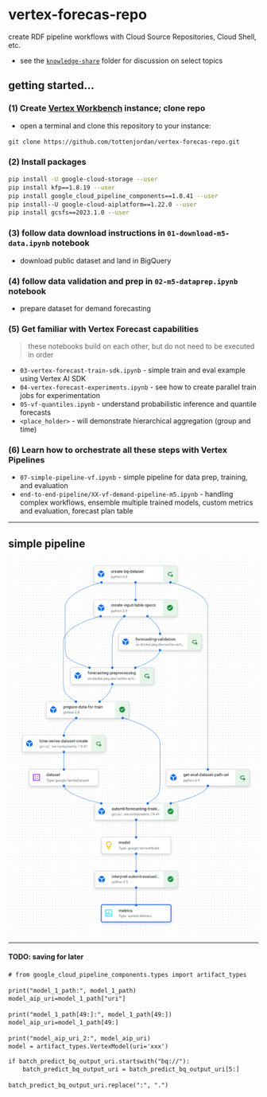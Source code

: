 # vertex-forecas-repo
create RDF pipeline workflows with Cloud Source Repositories, Cloud Shell, etc. 

* see the [`knowledge-share`](https://github.com/tottenjordan/vertex-forecas-repo/tree/main/knowledge-share) folder for discussion on select topics

## getting started...

### (1) Create [Vertex Workbench](https://cloud.google.com/vertex-ai/docs/workbench/introduction) instance; clone repo

* open a terminal and clone this repository to your instance:

`git clone https://github.com/tottenjordan/vertex-forecas-repo.git`

### (2) Install packages

```bash
pip install -U google-cloud-storage --user
pip install kfp==1.8.19 --user
pip install google_cloud_pipeline_components==1.0.41 --user
pip install--U google-cloud-aiplatform==1.22.0 --user
pip install gcsfs==2023.1.0 --user
```

### (3) follow data download instructions in `01-download-m5-data.ipynb` notebook

* download  public dataset and land in BigQuery

### (4) follow data validation and prep in `02-m5-dataprep.ipynb` notebook

* prepare dataset for demand forecasting

### (5) Get familiar with Vertex Forecast capabilities

> these notebooks build on each other, but do not need to be executed in order

* `03-vertex-forecast-train-sdk.ipynb` - simple train and eval example using Vertex AI SDK
* `04-vertex-forecast-experiments.ipynb` - see how to create parallel train jobs for experimentation
* `05-vf-quantiles.ipynb` - understand probabilistic inference and quantile forecasts
* `<place_holder>` - will demonstrate hierarchical aggregation (group and time)

### (6) Learn how to orchestrate all these steps with Vertex Pipelines

* `07-simple-pipeline-vf.ipynb` - simple pipeline for data prep, training, and evaluation
* `end-to-end-pipeline/XX-vf-demand-pipeline-m5.ipynb` - handling complex workflows, ensemble multiple trained models, custom metrics and evaluation, forecast plan table

---
## simple pipeline

![alt text](https://github.com/tottenjordan/vertex-forecas-repo/blob/main/repo-imgs/vf-simple-pipe-complete.png)

---
#### TODO: saving for later
```
# from google_cloud_pipeline_components.types import artifact_types

print("model_1_path:", model_1_path)
model_aip_uri=model_1_path["uri"]

print("model_1_path[49:]:", model_1_path[49:])
model_aip_uri=model_1_path[49:]

print("model_aip_uri_2:", model_aip_uri)
model = artifact_types.VertexModel(uri='xxx')
```

```
if batch_predict_bq_output_uri.startswith("bq://"):
    batch_predict_bq_output_uri = batch_predict_bq_output_uri[5:]

batch_predict_bq_output_uri.replace(":", ".")
```

